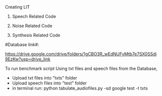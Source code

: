Creating LIT

1) Speech Related Code

2) Noise Related Code

3) Synthesis Related Code

#Database link#:

https://drive.google.com/drive/folders/1gCBO3R_wEdNUFyMtb7e7SX0SSdj9EzKw?usp=drive_link

To run benchmark script
Using txt files and speech files from the Database,
- Upload txt files into "txts" folder
- Upload speech files into "test" folder
- in terminal run:
  python tabulate_audiofiles.py -sd google test -t txts

